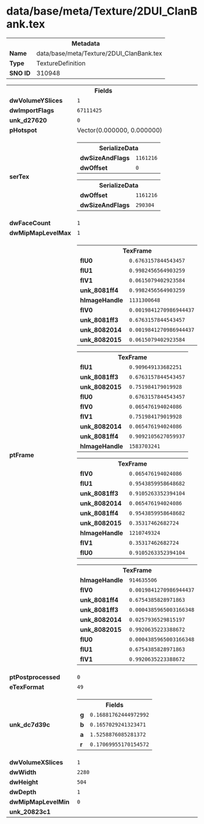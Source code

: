 <h1>data/base/meta/Texture/2DUI_ClanBank.tex</h1><table><tr><th colspan="100%">Metadata</th></tr><tr><td><b>Name</b></td><td>data/base/meta/Texture/2DUI_ClanBank.tex</td></tr><tr><td><b>Type</b></td><td>TextureDefinition</td></tr><tr><td><b>SNO ID</b></td><td>310948</td></tr></table>

<table><tr><th colspan="100%">Fields</th></tr><tr><td><b>dwVolumeYSlices</b></td><td><code>1</code></td></tr><tr><td><b>dwImportFlags</b></td><td><code>67111425</code></td></tr><tr><td><b>unk_d27620</b></td><td><code>0</code></td></tr><tr><td><b>pHotspot</b></td><td>Vector(0.000000, 0.000000)</td></tr><tr><td><b>serTex</b></td><td><table><tr><th colspan="100%">SerializeData</th></tr><tr><td><b>dwSizeAndFlags</b></td><td><code>1161216</code></td></tr><tr><td><b>dwOffset</b></td><td><code>0</code></td></tr></table>


<table><tr><th colspan="100%">SerializeData</th></tr><tr><td><b>dwOffset</b></td><td><code>1161216</code></td></tr><tr><td><b>dwSizeAndFlags</b></td><td><code>290304</code></td></tr></table>


</td></tr><tr><td><b>dwFaceCount</b></td><td><code>1</code></td></tr><tr><td><b>dwMipMapLevelMax</b></td><td><code>1</code></td></tr><tr><td><b>ptFrame</b></td><td><table><tr><th colspan="100%">TexFrame</th></tr><tr><td><b>flU0</b></td><td><code>0.6763157844543457</code></td></tr><tr><td><b>flU1</b></td><td><code>0.9982456564903259</code></td></tr><tr><td><b>flV1</b></td><td><code>0.0615079402923584</code></td></tr><tr><td><b>unk_8081ff4</b></td><td><code>0.9982456564903259</code></td></tr><tr><td><b>hImageHandle</b></td><td><code>1131300648</code></td></tr><tr><td><b>flV0</b></td><td><code>0.0019841270986944437</code></td></tr><tr><td><b>unk_8081ff3</b></td><td><code>0.6763157844543457</code></td></tr><tr><td><b>unk_8082014</b></td><td><code>0.0019841270986944437</code></td></tr><tr><td><b>unk_8082015</b></td><td><code>0.0615079402923584</code></td></tr></table>


<table><tr><th colspan="100%">TexFrame</th></tr><tr><td><b>flU1</b></td><td><code>0.909649133682251</code></td></tr><tr><td><b>unk_8081ff3</b></td><td><code>0.6763157844543457</code></td></tr><tr><td><b>unk_8082015</b></td><td><code>0.751984179019928</code></td></tr><tr><td><b>flU0</b></td><td><code>0.6763157844543457</code></td></tr><tr><td><b>flV0</b></td><td><code>0.065476194024086</code></td></tr><tr><td><b>flV1</b></td><td><code>0.751984179019928</code></td></tr><tr><td><b>unk_8082014</b></td><td><code>0.065476194024086</code></td></tr><tr><td><b>unk_8081ff4</b></td><td><code>0.9092105627059937</code></td></tr><tr><td><b>hImageHandle</b></td><td><code>1583703241</code></td></tr></table>


<table><tr><th colspan="100%">TexFrame</th></tr><tr><td><b>flV0</b></td><td><code>0.065476194024086</code></td></tr><tr><td><b>flU1</b></td><td><code>0.9543859958648682</code></td></tr><tr><td><b>unk_8081ff3</b></td><td><code>0.9105263352394104</code></td></tr><tr><td><b>unk_8082014</b></td><td><code>0.065476194024086</code></td></tr><tr><td><b>unk_8081ff4</b></td><td><code>0.9543859958648682</code></td></tr><tr><td><b>unk_8082015</b></td><td><code>0.35317462682724</code></td></tr><tr><td><b>hImageHandle</b></td><td><code>1210749324</code></td></tr><tr><td><b>flV1</b></td><td><code>0.35317462682724</code></td></tr><tr><td><b>flU0</b></td><td><code>0.9105263352394104</code></td></tr></table>


<table><tr><th colspan="100%">TexFrame</th></tr><tr><td><b>hImageHandle</b></td><td><code>914635506</code></td></tr><tr><td><b>flV0</b></td><td><code>0.0019841270986944437</code></td></tr><tr><td><b>unk_8081ff4</b></td><td><code>0.6754385828971863</code></td></tr><tr><td><b>unk_8081ff3</b></td><td><code>0.0004385965003166348</code></td></tr><tr><td><b>unk_8082014</b></td><td><code>0.0257936529815197</code></td></tr><tr><td><b>unk_8082015</b></td><td><code>0.9920635223388672</code></td></tr><tr><td><b>flU0</b></td><td><code>0.0004385965003166348</code></td></tr><tr><td><b>flU1</b></td><td><code>0.6754385828971863</code></td></tr><tr><td><b>flV1</b></td><td><code>0.9920635223388672</code></td></tr></table>


</td></tr><tr><td><b>ptPostprocessed</b></td><td><code>0</code></td></tr><tr><td><b>eTexFormat</b></td><td><code>49</code></td></tr><tr><td><b>unk_dc7d39c</b></td><td><table><tr><th colspan="100%">Fields</th></tr><tr><td><b>g</b></td><td><code>0.16881762444972992</code></td></tr><tr><td><b>b</b></td><td><code>0.1657029241323471</code></td></tr><tr><td><b>a</b></td><td><code>1.5258876085281372</code></td></tr><tr><td><b>r</b></td><td><code>0.17069955170154572</code></td></tr></table>

</td></tr><tr><td><b>dwVolumeXSlices</b></td><td><code>1</code></td></tr><tr><td><b>dwWidth</b></td><td><code>2280</code></td></tr><tr><td><b>dwHeight</b></td><td><code>504</code></td></tr><tr><td><b>dwDepth</b></td><td><code>1</code></td></tr><tr><td><b>dwMipMapLevelMin</b></td><td><code>0</code></td></tr><tr><td><b>unk_20823c1</b></td><td></td></tr></table>


